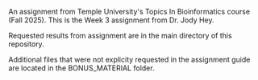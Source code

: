 An assignment from Temple University's Topics In Bioinformatics course (Fall 2025). This is the Week 3 assignment from Dr. Jody Hey. 

Requested results from assignment are in the main directory of this repository. 

Additional files that were not explicity requested in the assignment guide are located in the BONUS_MATERIAL folder. 
